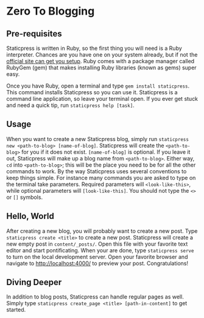 # Zero To Blogging

## Pre-requisites

Staticpress is written in Ruby, so the first thing you will need is a Ruby interpreter. Chances are you have one on your system already, but if not the [official site can get you setup](http://www.ruby-lang.org/en/). Ruby comes with a package manager called RubyGem (gem) that makes installing Ruby libraries (known as gems) super easy.

Once you have Ruby, open a terminal and type `gem install staticpress`. This command installs Staticpress so you can use it. Staticpress is a command line application, so leave your terminal open. If you ever get stuck and need a quick tip, run `staticpress help [task]`.

## Usage

When you want to create a new Staticpress blog, simply run `staticpress new <path-to-blog> [name-of-blog]`. Staticpress will create the `<path-to-blog>` for you if it does not exist. `[name-of-blog]` is optional. If you leave it out, Staticpress will make up a blog name from `<path-to-blog>`. Either way, `cd` into `<path-to-blog>`; this will be the place you need to be for all the other commands to work. By the way Staticpress uses several conventions to keep things simple. For instance many commands you are asked to type on the terminal take parameters. Required parameters will `<look-like-this>`, while optional parameters will `[look-like-this]`. You should not type the `<>` or `[]` symbols.

## Hello, World

After creating a new blog, you will probably want to create a new post. Type `staticpress create <title>` to create a new post. Staticpress will create a new empty post in `content/_posts/`. Open this file with your favorite text editor and start pontificating. When your are done, type `staticpress serve` to turn on the local development server. Open your favorite browser and navigate to [http://localhost:4000/](http://localhost:4000) to preview your post. Congratulations!

## Diving Deeper

In addition to blog posts, Staticpress can handle regular pages as well. Simply type `staticpress create_page <title> [path-in-content]` to get started.

